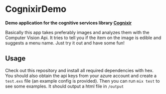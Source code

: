 # CognixirDemo

**Demo application for the cognitive services library [Cognixir](https://github.com/BrummbQ/cognixir)**

Basically this app takes preferably images and analyzes them with the Computer Vision Api. It tries to tell you if the item on the image is edible and suggests a menu name. Just try it out and have some fun!

## Usage

Check out this repository and install all required dependencies with hex. You should also obtain the api keys from your azure account and create a `test.exs` file (an example config is provided). Then you can run `mix test` to see some examples. It should output a html file in `/output`
